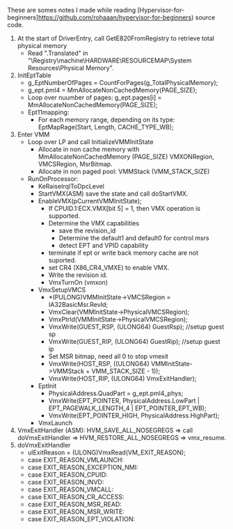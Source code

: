 These are somes notes I made while reading [Hypervisor-for-beginners]https://github.com/rohaaan/hypervisor-for-beginners) source code.

1. At the start of DriverEntry, call GetE820FromRegistry to retrieve total physical memory
   - Read ".Translated" in "\\Registry\\machine\\HARDWARE\\RESOURCEMAP\\System Resources\\Physical Memory".
2. InitEptTable
   - g_EptNumberOfPages = CountForPages(g_TotalPhysicalMemory);
   - g_ept.pml4 = MmAllocateNonCachedMemory(PAGE_SIZE);
   - Loop over nuumber of pages: g_ept.pages[i] = MmAllocateNonCachedMemory(PAGE_SIZE);
   - Ept11mapping:
     - For each memory range, depending on its type: EptMapRage(Start, Length, CACHE_TYPE_WB);
3. Enter VMM
   - Loop over LP and call InitializeVMMInitState
     - Allocate in non cache memory with MmAllocateNonCachedMemory (PAGE_SIZE) VMXONRegion, VMCSRegion, MsrBitmap.
     - Allocate in non paged pool: VMMStack (VMM_STACK_SIZE)
   - RunOnProcessor:
     - KeRaiseIrqlToDpcLevel
     - StartVMX(ASM) save the state and call doStartVMX.
     - EnableVMX(pCurrentVMMInitState);
       - If CPUID.1:ECX.VMX[bit 5] = 1, then VMX operation is supported.
       - Determine the VMX capabilities
         - save the revision_id
         - Determine the default1 and default0 for control msrs
         - detect EPT and VPID capability
       - terminate if ept or write back memory cache are not suported.
       - set CR4 (X86_CR4_VMXE) to enable VMX.
       - Write the revision id.
       - VmxTurnOn (vmxon)
     - VmxSetupVMCS
       - \*(PULONG)VMMInitState->VMCSRegion = IA32BasicMsr.RevId;
       - VmxClear(VMMInitState->PhysicalVMCSRegion);
       - VmxPtrld(VMMInitState->PhysicalVMCSRegion);
       - VmxWrite(GUEST_RSP, (ULONG64) GuestRsp); //setup guest sp
       - VmxWrite(GUEST_RIP, (ULONG64) GuestRip); //setup guest ip
       - Set MSR bitmap, need all 0 to stop vmexit
       - VmxWrite(HOST_RSP, ((ULONG64) VMMInitState->VMMStack + VMM_STACK_SIZE - 1));
       - VmxWrite(HOST_RIP, (ULONG64) VmxExitHandler);
     - EptInit
       - PhysicalAddress.QuadPart = g_ept.pml4_phys;
       - VmxWrite(EPT_POINTER, PhysicalAddress.LowPart | EPT_PAGEWALK_LENGTH_4 | EPT_POINTER_EPT_WB);
       - VmxWrite(EPT_POINTER_HIGH, PhysicalAddress.HighPart);
     - VmxLaunch
4. VmxExitHandler (ASM): HVM_SAVE_ALL_NOSEGREGS => call doVmxExitHandler => HVM_RESTORE_ALL_NOSEGREGS => vmx_resume.
5. doVmxExitHandler
   - ulExitReason = (ULONG)VmxRead(VM_EXIT_REASON);
   - case EXIT_REASON_VMLAUNCH:
   - case EXIT_REASON_EXCEPTION_NMI:
   - case EXIT_REASON_CPUID:
   - case EXIT_REASON_INVD:
   - case EXIT_REASON_VMCALL:
   - case EXIT_REASON_CR_ACCESS:
   - case EXIT_REASON_MSR_READ:
   - case EXIT_REASON_MSR_WRITE:
   - case EXIT_REASON_EPT_VIOLATION:
